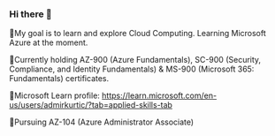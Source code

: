 ### Hi there 👋

📖My goal is to learn and explore Cloud Computing. Learning Microsoft Azure at the moment.

📘Currently holding AZ-900 (Azure Fundamentals), SC-900 (Security, Compliance, and Identity Fundamentals) & MS-900 (Microsoft 365: Fundamentals) certificates.

🔵Microsoft Learn profile: https://learn.microsoft.com/en-us/users/admirkurtic/?tab=applied-skills-tab

🔵Pursuing AZ-104 (Azure Administrator Associate)
